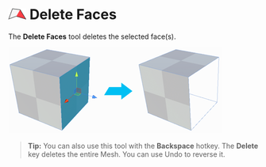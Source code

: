 # ![Delete Faces icon](images/icons/Face_Delete.png) Delete Faces

The __Delete Faces__ tool deletes the selected face(s).

![Face on side of cube disappears](images/DeleteFace_Example.png)

> **Tip:** You can also use this tool with the **Backspace** hotkey. The **Delete** key deletes the entire Mesh. You can use Undo to reverse it.

